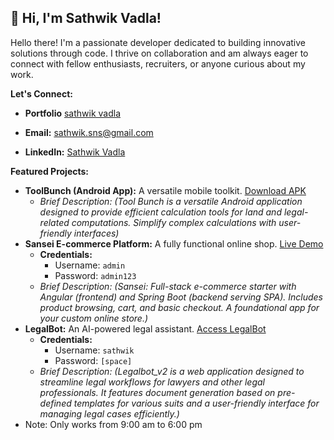 ## 👋 Hi, I'm Sathwik Vadla!

Hello there! I'm a passionate developer dedicated to building innovative solutions through code. I thrive on collaboration and am always eager to connect with fellow enthusiasts, recruiters, or anyone curious about my work.

**Let's Connect:**
* **Portfolio** [sathwik vadla](https://sathwikiiit.github.io/portfolio/)

* **Email:** [sathwik.sns@gmail.com](mailto:sathwik.sns@gmail.com)
* **LinkedIn:** [Sathwik Vadla](https://www.linkedin.com/in/sathwik-vadla-s311/)

**Featured Projects:**

* **ToolBunch (Android App):** A versatile mobile toolkit. [Download APK](https://github.com/sathwikiiit/ToolBunch/releases/download/22112024/ToolBunch.apk)
    * *Brief Description: (Tool Bunch is a versatile Android application designed to provide efficient calculation tools for land and legal-related computations. Simplify complex calculations with user-friendly interfaces)*
* **Sansei E-commerce Platform:** A fully functional online shop. [Live Demo](http://44.233.206.27:8080/)
    * **Credentials:**
        * Username: `admin`
        * Password: `admin123`
    * *Brief Description: (Sansei: Full-stack e-commerce starter with Angular (frontend) and Spring Boot (backend serving SPA). Includes product browsing, cart, and basic checkout. A foundational app for your custom online store.)*
* **LegalBot:** An AI-powered legal assistant. [Access LegalBot](http://44.233.206.27:9090/login)
    * **Credentials:**
        * Username: `sathwik`
        * Password: `[space]`
    * *Brief Description: (Legalbot_v2 is a web application designed to streamline legal workflows for lawyers and other legal professionals. It features document generation based on pre-defined templates for various suits and a user-friendly interface for managing legal cases efficiently.)*
* Note: Only works from 9:00 am to 6:00 pm
